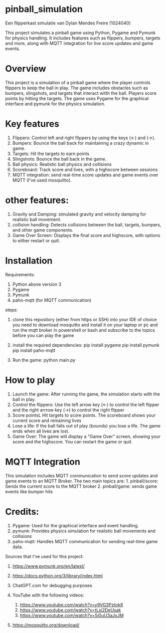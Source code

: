 # pinball_simulation 
Een flipperkast simulatie van Dylan Mendes Freire (1024040)

This project simulates a pinball game using Python, Pygame and Pymunk for physics handling. It includes features such as flippers, bumpers, targets and more, along with MQTT integration for live score updates and game events.

# Overview
This project is a simulation of a pinball game where the player controls flippers to keep the ball in play. The game includes obstacles such as bumpers, slingshots, and targets that interact witth the ball. Players score points by hitting the targets. The game uses Pygame for the graphical interface and pymunk for the physics simulation.

# Key features
1. Flippers: Control left and right flippers by using the keys (<-) and (->).
2. Bumpers: Bounce the ball back for maintaining a crazy dynamic in game.
3. Targets: Hit the targets to earn points
4. Slingshots: Bounce the ball back in the game.
5. Ball physics: Realistic ball physics and collisions
6. Scoreboard: Track score and lives, with a highscore between sessions
7. MQTT integration: send real-time score updates and game events over MQTT (I've used mosquitto).

# other features:
1. Gravity and Damping: simulated gravity and velocity damping for realistic ball movement.
2. collision handling: Detects collisions between the ball, targets, bumpers, and other game components.
3. Game Over Screen: Displays the final score and highscore, with options to either restart or quit.

# Installation

Requirements:
 1. Python above version 3
 2. Pygame
 3. Pymunk
 4. paho-mqtt (for MQTT communication)

steps:
 1. clone this repository (either from https or SSH) into your IDE of choice
 you need to download mosquitto and install it on your laptop or pc and run the mqtt broker in powershell or bash and subscribe to the topics before you can play the game 

 2. install the required dependencies:
  pip install pygame
  pip install pymunk
  pip install paho-mqtt

3. Run the game:
  python main.py

# How to play
1. Launch the game: After running the game, the simulation starts with the ball in play.
2. Control the flippers: Use the left arrow key (<-) to control the left flipper and the right arrrow key (->) to control the right flipper
3. Score pointsL Hit targets to score points. The scoreboard shows your current score and remaining lives
4. Lose a life: If the ball falls out of play (bounds) you lose a life. The game ends when all lives are lost.
5. Game Over: The game will display a "Game Over" screen, showing your score and the highscore. You can restart the game or quit.

# MQTT Integration
 This simulation includes MQTT communication to send score updates and game events to an MQTT Broker. The two main topics are:
    1. pinball/score: Sends the current score to the MQTT broker
    2. pinball/game: sends game events like bumper hits


# Credits:
1. Pygame: Used for the graphical interface and event handling.
2. pymunk: Provides physics simulation for realistic ball movements and collisions
3. paho-mqtt: Handles MQTT communication for sending real-time game data. 

Sources that I've used for this project:
1. https://www.pymunk.org/en/latest/
2. https://docs.python.org/3/library/index.html
3. ChatGPT.com for debugging purposes
4. YouTube with the following videos:
    1. https://www.youtube.com/watch?v=y9VG3Pztok8
    2. https://www.youtube.com/watch?v=tLsi2DeUsak
    3. https://www.youtube.com/watch?v=5j0uU3aJxJM

5. https://mosquitto.org/download/


